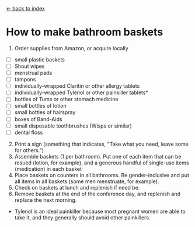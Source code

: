 [<- back to index](../README.md)

# How to make bathroom baskets 

1. Order supplies from Amazon, or acquire locally 
  - [ ] small plastic baskets
  - [ ] Shout wipes
  - [ ] menstrual pads
  - [ ] tampons
  - [ ] individually-wrapped Claritin or other allergy tablets
  - [ ] individually-wrapped Tylenol or other painkiller tablets* 
  - [ ] bottles of Tums or other stomach medicine 
  - [ ] small bottles of lotion 
  - [ ] small bottles of hairspray
  - [ ] boxes of Band-Aids
  - [ ] small disposable toothbrushes (Wisps or similar) 
  - [ ] dental floss 
2. Print a sign (something that indicates, "Take what you need, leave some for others.") 
3. Assemble baskets (1 per bathroom). Put one of each item that can be resued (lotion, for example), and a generous handful of single-use items (medication) in each basket 
4. Place baskets on counters in all bathrooms. Be gender-inclusive and put all items in all baskets (some men menstruate, for example). 
5. Check on baskets at lunch and replenish if need be. 
6. Remove baskets at the end of the conference day, and replenish and replace the next morning. 

* Tylenol is an ideal painkiller because most pregnant women are able to take it, and they generally should avoid other painkillers. 
